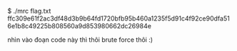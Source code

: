 $ ./mrc flag.txt
ffc309e61f2ac3df48d3b9b64fd1720bfb95b460a1235f5d91c4f92ce90dfa516e1b8c49225b808560a9d853980662dc26984e 

nhìn vào đoạn code này thì thôi brute force  thôi :)


